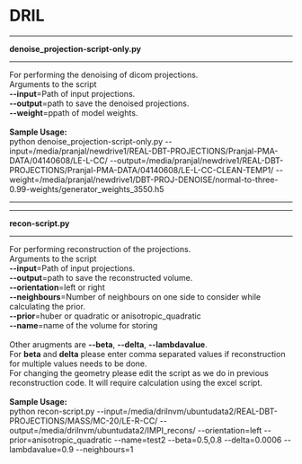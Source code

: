 # DRIL
___________________________________
**denoise_projection-script-only.py**
___________________________________
For performing the denoising of dicom projections.<br>
Arguments to the script<br>
**--input**=Path of input projections.<br>
**--output**=path to save the denoised projections.<br>
**--weight**=ppath of model weights.<br>
<br>
**Sample Usage:**<br>
python denoise_projection-script-only.py --input=/media/pranjal/newdrive1/REAL-DBT-PROJECTIONS/Pranjal-PMA-DATA/04140608/LE-L-CC/ --output=/media/pranjal/newdrive1/REAL-DBT-PROJECTIONS/Pranjal-PMA-DATA/04140608/LE-L-CC-CLEAN-TEMP1/ --weight=/media/pranjal/newdrive1/DBT-PROJ-DENOISE/normal-to-three-0.99-weights/generator_weights_3550.h5
___________________________________
___________________________________
**recon-script.py**
___________________________________
For performing reconstruction of the projections.<br>
Arguments to the script<br>
**--input**=Path of input projections.<br>
**--output**=path to save the reconstructed volume.<br>
**--orientation**=left or right<br> 
**--neighbours**=Number of neighbours on one side to consider while calculating the prior.<br>
**--prior**=huber or quadratic or anisotropic_quadratic<br>
**--name**=name of the volume for storing<br><br>
Other arugments are **--beta**, **--delta**, **--lambdavalue**.<br>
For **beta** and **delta** please enter comma separated values if reconstruction for multiple values needs to be done.<br>
For changing the geometry please edit the script as we do in previous reconstruction code. It will require calculation using the excel script.
<br><br>
**Sample Usage:**<br>
python recon-script.py --input=/media/drilnvm/ubuntudata2/REAL-DBT-PROJECTIONS/MASS/MC-20/LE-R-CC/ --output=/media/drilnvm/ubuntudata2/IMPI_recons/ --orientation=left --prior=anisotropic_quadratic --name=test2 --beta=0.5,0.8 --delta=0.0006 --lambdavalue=0.9 --neighbours=1
